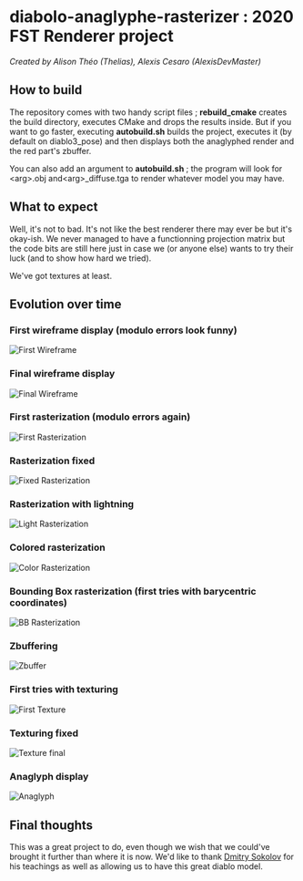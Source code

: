 # diabolo-anaglyphe-rasterizer : 2020 FST Renderer project
_Created by Alison Théo (Thelias), Alexis Cesaro (AlexisDevMaster)_

## How to build

The repository comes with two handy script files ; **rebuild_cmake** creates the build directory, executes CMake and drops the results inside. But if you want to go faster, executing **autobuild.sh** builds the project, executes it (by default on diablo3_pose) and then displays both the anaglyphed render and the red part's zbuffer.

You can also add an argument to **autobuild.sh** ; the program will look for \<arg>.obj and\<arg>\_diffuse.tga to render whatever model you may have.

## What to expect

Well, it's not to bad. It's not like the best renderer there may ever be but it's okay-ish. We never managed to have a functionning projection matrix but the code bits are still here just in case we (or anyone else) wants to try their luck (and to show how hard we tried).

We've got textures at least.

## Evolution over time

### First wireframe display (modulo errors look funny)
![First Wireframe](https://github.com/TheliasRosewind/diabolo-anaglyphe-rasterizer/blob/master/images/first_wireframe.png)

### Final wireframe display
![Final Wireframe](https://github.com/TheliasRosewind/diabolo-anaglyphe-rasterizer/blob/master/images/wireframe_final.png)

### First rasterization (modulo errors again)
![First Rasterization](https://github.com/TheliasRosewind/diabolo-anaglyphe-rasterizer/blob/master/images/first_rasterization.png)

### Rasterization fixed
![Fixed Rasterization](https://github.com/TheliasRosewind/diabolo-anaglyphe-rasterizer/blob/master/images/rasterization_unified.png)

### Rasterization with lightning
![Light Rasterization](https://github.com/TheliasRosewind/diabolo-anaglyphe-rasterizer/blob/master/images/rasterization_light.png)

### Colored rasterization
![Color Rasterization](https://github.com/TheliasRosewind/diabolo-anaglyphe-rasterizer/blob/master/images/rasterization_colors.png)

### Bounding Box rasterization (first tries with barycentric coordinates)
![BB Rasterization](https://github.com/TheliasRosewind/diabolo-anaglyphe-rasterizer/blob/master/images/rasterization_bb.png)

### Zbuffering
![Zbuffer](https://github.com/TheliasRosewind/diabolo-anaglyphe-rasterizer/blob/master/images/zbuffer.png)

### First tries with texturing
![First Texture](https://github.com/TheliasRosewind/diabolo-anaglyphe-rasterizer/blob/master/images/first_texture.png)

### Texturing fixed
![Texture final](https://github.com/TheliasRosewind/diabolo-anaglyphe-rasterizer/blob/master/images/texture_final.png)

### Anaglyph display
![Anaglyph](https://github.com/TheliasRosewind/diabolo-anaglyphe-rasterizer/blob/master/images/anaglyph.png)

## Final thoughts

This was a great project to do, even though we wish that we could've brought it further than where it is now. We'd like to thank [Dmitry Sokolov](https://github.com/ssloy) for his teachings as well as allowing us to have this great diablo model.
